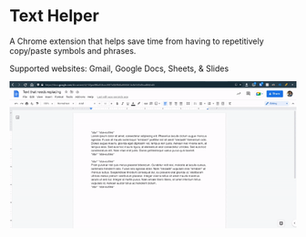 ﻿# Text Helper
 
A Chrome extension that helps save time from having to repetitively copy/paste symbols and phrases.

Supported websites: Gmail, Google Docs, Sheets, & Slides

![Demo Gif](gif/demo-gif-1.gif)
